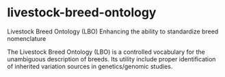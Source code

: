 # livestock-breed-ontology
Livestock Breed Ontology (LBO)
Enhancing the ability to standardize breed nomenclature

The Livestock Breed Ontology (LBO) is a controlled vocabulary for the unambiguous description of breeds. 
Its utility include proper identification of inherited variation sources in genetics/genomic studies. 
